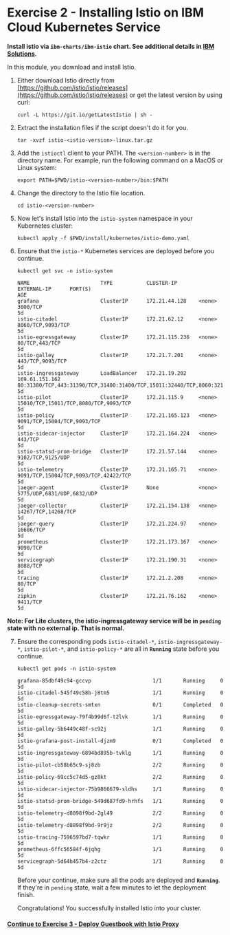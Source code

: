 # Exercise 2 - Installing Istio on IBM Cloud Kubernetes Service

**Install istio via `ibm-charts/ibm-istio` chart. See additional details in [IBM Solutions](https://console.bluemix.net/containers-kubernetes/solutions/helm-charts/ibm-charts/ibm-istio).**

In this module, you download and install Istio. 

1.  Either download Istio directly from [https://github.com/istio/istio/releases](https://github.com/istio/istio/releases) or get the latest version by using curl:

    ```shell
    curl -L https://git.io/getLatestIstio | sh -
    ```

2. Extract the installation files if the script doesn't do it for you.

    ```shell
    tar -xvzf istio-<istio-version>-linux.tar.gz
    ```

3. Add the `istioctl` client to your PATH. The `<version-number>` is in the directory name. For example, run the following command on a MacOS or Linux system:

    ```shell
    export PATH=$PWD/istio-<version-number>/bin:$PATH
    ```

4. Change the directory to the Istio file location.

    ```shell
    cd istio-<version-number>
    ```

5. Now let's install Istio into the `istio-system` namespace in your Kubernetes cluster:

    ```shell
    kubectl apply -f $PWD/install/kubernetes/istio-demo.yaml
    ```

6. Ensure that the `istio-*` Kubernetes services are deployed before you continue.

    ```shell
    kubectl get svc -n istio-system
    ```

    ```shell
    NAME                       TYPE           CLUSTER-IP       EXTERNAL-IP      PORT(S)                                                                                                                   AGE
    grafana                    ClusterIP      172.21.44.128    <none>           3000/TCP                                                                                                                  5d
    istio-citadel              ClusterIP      172.21.62.12     <none>           8060/TCP,9093/TCP                                                                                                         5d
    istio-egressgateway        ClusterIP      172.21.115.236   <none>           80/TCP,443/TCP                                                                                                            5d
    istio-galley               ClusterIP      172.21.7.201     <none>           443/TCP,9093/TCP                                                                                                          5d
    istio-ingressgateway       LoadBalancer   172.21.19.202    169.61.151.162   80:31380/TCP,443:31390/TCP,31400:31400/TCP,15011:32440/TCP,8060:32156/TCP,853:30932/TCP,15030:32259/TCP,15031:31292/TCP   5d
    istio-pilot                ClusterIP      172.21.115.9     <none>           15010/TCP,15011/TCP,8080/TCP,9093/TCP                                                                                     5d
    istio-policy               ClusterIP      172.21.165.123   <none>           9091/TCP,15004/TCP,9093/TCP                                                                                               5d
    istio-sidecar-injector     ClusterIP      172.21.164.224   <none>           443/TCP                                                                                                                   5d
    istio-statsd-prom-bridge   ClusterIP      172.21.57.144    <none>           9102/TCP,9125/UDP                                                                                                         5d
    istio-telemetry            ClusterIP      172.21.165.71    <none>           9091/TCP,15004/TCP,9093/TCP,42422/TCP                                                                                     5d
    jaeger-agent               ClusterIP      None             <none>           5775/UDP,6831/UDP,6832/UDP                                                                                                5d
    jaeger-collector           ClusterIP      172.21.154.138   <none>           14267/TCP,14268/TCP                                                                                                       5d
    jaeger-query               ClusterIP      172.21.224.97    <none>           16686/TCP                                                                                                                 5d
    prometheus                 ClusterIP      172.21.173.167   <none>           9090/TCP                                                                                                                  5d
    servicegraph               ClusterIP      172.21.190.31    <none>           8088/TCP                                                                                                                  5d
    tracing                    ClusterIP      172.21.2.208     <none>           80/TCP                                                                                                                    5d
    zipkin                     ClusterIP      172.21.76.162    <none>           9411/TCP                                                                                                                  5d

    ```

  **Note: For Lite clusters, the istio-ingressgateway service will be in `pending` state with no external ip. That is normal.**

7. Ensure the corresponding pods `istio-citadel-*`, `istio-ingressgateway-*`, `istio-pilot-*`, and `istio-policy-*` are all in **`Running`** state before you continue.

    ```shell
    kubectl get pods -n istio-system
    ```

    ```shell
    grafana-85dbf49c94-gccvp                    1/1       Running     0          5d
    istio-citadel-545f49c58b-j8tm5              1/1       Running     0          5d
    istio-cleanup-secrets-smtxn                 0/1       Completed   0          5d
    istio-egressgateway-79f4b99d6f-t2lvk        1/1       Running     0          5d
    istio-galley-5b6449c48f-sc92j               1/1       Running     0          5d
    istio-grafana-post-install-djzm9            0/1       Completed   0          5d
    istio-ingressgateway-6894bd895b-tvklg       1/1       Running     0          5d
    istio-pilot-cb58b65c9-sj8zb                 2/2       Running     0          5d
    istio-policy-69cc5c74d5-gz8kt               2/2       Running     0          5d
    istio-sidecar-injector-75b9866679-sldhs     1/1       Running     0          5d
    istio-statsd-prom-bridge-549d687fd9-hrhfs   1/1       Running     0          5d
    istio-telemetry-d8898f9bd-2gl49             2/2       Running     0          5d
    istio-telemetry-d8898f9bd-9r9jz             2/2       Running     0          5d
    istio-tracing-7596597bd7-tqwkr              1/1       Running     0          5d
    prometheus-6ffc56584f-6jqhg                 1/1       Running     0          5d
    servicegraph-5d64b457b4-z2ctz               1/1       Running     0          5d
    ```

    Before your continue, make sure all the pods are deployed and **`Running`**. If they're in `pending` state, wait a few minutes to let the deployment finish.

    Congratulations! You successfully installed Istio into your cluster.

#### [Continue to Exercise 3 - Deploy Guestbook with Istio Proxy](../exercise-3/README.md)
